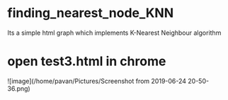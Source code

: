 # finding_nearest_node_KNN
Its a simple html graph which implements K-Nearest Neighbour algorithm


# open test3.html in chrome


![image](/home/pavan/Pictures/Screenshot from 2019-06-24 20-50-36.png)


